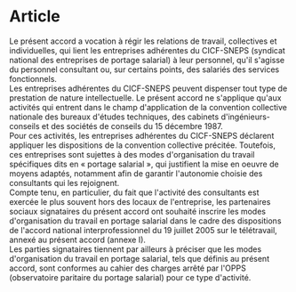 # Article

Le présent accord a vocation à régir les relations de travail, collectives et individuelles, qui lient les entreprises adhérentes du CICF-SNEPS (syndicat national des entreprises de portage salarial) à leur personnel, qu'il s'agisse du personnel consultant ou, sur certains points, des salariés des services fonctionnels.   
Les entreprises adhérentes du CICF-SNEPS peuvent dispenser tout type de prestation de nature intellectuelle. Le présent accord ne s'applique qu'aux activités qui entrent dans le champ d'application de la convention collective nationale des bureaux d'études techniques, des cabinets d'ingénieurs-conseils et des sociétés de conseils du 15 décembre 1987.   
Pour ces activités, les entreprises adhérentes du CICF-SNEPS déclarent appliquer les dispositions de la convention collective précitée. Toutefois, ces entreprises sont sujettes à des modes d'organisation du travail spécifiques dits en « portage salarial », qui justifient la mise en oeuvre de moyens adaptés, notamment afin de garantir l'autonomie choisie des consultants qui les rejoignent.   
Compte tenu, en particulier, du fait que l'activité des consultants est exercée le plus souvent hors des locaux de l'entreprise, les partenaires sociaux signataires du présent accord ont souhaité inscrire les modes d'organisation du travail en portage salarial dans le cadre des dispositions de l'accord national interprofessionnel du 19 juillet 2005 sur le télétravail, annexé au présent accord (annexe I).   
Les parties signataires tiennent par ailleurs à préciser que les modes d'organisation du travail en portage salarial, tels que définis au présent accord, sont conformes au cahier des charges arrêté par l'OPPS (observatoire paritaire du portage salarial) pour ce type d'activité.

